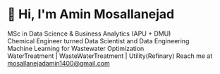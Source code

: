 # 👋 Hi, I'm Amin Mosallanejad

 MSc in Data Science & Business Analytics (APU + DMU)       
 Chemical Engineer turned Data Scientist  and Data Engineering     
 Machine Learning for Wastewater Optimization  
 WaterTreatment | WasteWaterTreatment | Utility(Refinary) 
 Reach me at mosallanejadamin1400@gmail.com

